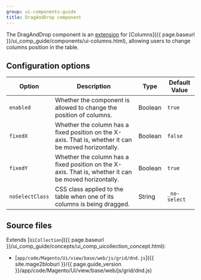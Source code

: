 ```yaml
---
group: ui-components-guide
title: DragAndDrop component
---
```


The DragAndDrop component is an [extension](https://glossary.magento.com/extension) for [Columns]({{ page.baseurl }}/ui_comp_guide/components/ui-columns.html), allowing users to change columns position in the table.

## Configuration options

|Option|Description|Type|Default Value|
|--- |--- |--- |--- |
|`enabled`|Whether the component is allowed to change the position of columns.|Boolean|`true`|
|`fixedX`|Whether the column has a fixed position on the X-axis. That is, whether it can be moved horizontally.|Boolean|`false`|
|`fixedY`|Whether the column has a fixed position on the X-axis. That is, whether it can be moved horizontally.|Boolean|`true`|
|`noSelectClass`|CSS class applied to the table when one of its columns is being dragged.|String|`_no-select`|

## Source files

Extends [`UiCollection`]({{ page.baseurl }}/ui_comp_guide/concepts/ui_comp_uicollection_concept.html):

-  [`app/code/Magento/Ui/view/base/web/js/grid/dnd.js`]({{ site.mage2bloburl }}/{{ page.guide_version }}/app/code/Magento/Ui/view/base/web/js/grid/dnd.js)
